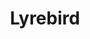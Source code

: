 ---
facebook: https://facebook.com/lyrebirdai
logohandle: lyrebirdai
sort: lyrebird
title: Lyrebird
twitter: https://x.com/LyrebirdAi
website: https://lyrebird.ai/
youtube: https://youtube.com/lyrebird
---